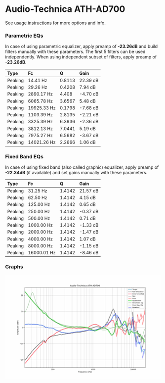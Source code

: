 # Audio-Technica ATH-AD700
See [usage instructions](https://github.com/jaakkopasanen/AutoEq#usage) for more options and info.

### Parametric EQs
In case of using parametric equalizer, apply preamp of **-23.26dB** and build filters manually
with these parameters. The first 5 filters can be used independently.
When using independent subset of filters, apply preamp of **-23.26dB**.

| Type    | Fc          |      Q | Gain     |
|:--------|:------------|:-------|:---------|
| Peaking | 14.41 Hz    | 0.8113 | 22.39 dB |
| Peaking | 29.26 Hz    | 0.4208 | 7.94 dB  |
| Peaking | 2890.17 Hz  | 4.408  | -4.70 dB |
| Peaking | 6065.78 Hz  | 3.6567 | 5.48 dB  |
| Peaking | 19925.33 Hz | 0.1798 | -7.68 dB |
| Peaking | 1103.39 Hz  | 2.8135 | -2.21 dB |
| Peaking | 3325.39 Hz  | 6.3936 | -2.36 dB |
| Peaking | 3812.13 Hz  | 7.0441 | 5.19 dB  |
| Peaking | 7975.27 Hz  | 6.5682 | -3.67 dB |
| Peaking | 14021.26 Hz | 2.2666 | 1.06 dB  |

### Fixed Band EQs
In case of using fixed band (also called graphic) equalizer, apply preamp of **-22.34dB**
(if available) and set gains manually with these parameters.

| Type    | Fc          |      Q | Gain     |
|:--------|:------------|:-------|:---------|
| Peaking | 31.25 Hz    | 1.4142 | 21.57 dB |
| Peaking | 62.50 Hz    | 1.4142 | 4.15 dB  |
| Peaking | 125.00 Hz   | 1.4142 | 0.65 dB  |
| Peaking | 250.00 Hz   | 1.4142 | -0.37 dB |
| Peaking | 500.00 Hz   | 1.4142 | 0.71 dB  |
| Peaking | 1000.00 Hz  | 1.4142 | -1.33 dB |
| Peaking | 2000.00 Hz  | 1.4142 | -1.47 dB |
| Peaking | 4000.00 Hz  | 1.4142 | 1.07 dB  |
| Peaking | 8000.00 Hz  | 1.4142 | -1.15 dB |
| Peaking | 16000.01 Hz | 1.4142 | -8.46 dB |

### Graphs
![](./Audio-Technica%20ATH-AD700.png)